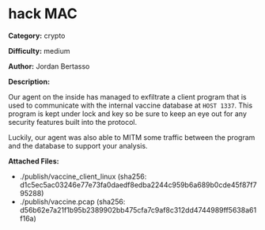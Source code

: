 # hack MAC

**Category:** crypto

**Difficulty:** medium

**Author:** Jordan Bertasso

**Description:**

Our agent on the inside has managed to exfiltrate a client program that is used to communicate with the internal vaccine database at `HOST 1337`.
This program is kept under lock and key so be sure to keep an eye out for any security features built into the protocol.

Luckily, our agent was also able to MITM some traffic between the program and the database to support your analysis.

**Attached Files:**

- ./publish/vaccine_client_linux (sha256: d1c5ec5ac03246e77e73fa0daedf8edba2244c959b6a689b0cde45f87f795288)
- ./publish/vaccine.pcap (sha256: d56b62e7a21f1b95b2389902bb475cfa7c9af8c312dd4744989ff5638a61f16a)